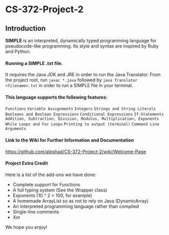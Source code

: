 # CS-372-Project-2
## Introduction

**SIMPLE** is an interpreted, dynamically typed programming language for pseudocode-like programming. Its style and syntax are inspired by Ruby and Python. 

#### Running a SIMPLE .txt file.
It requires the Java JDK and JRE in order to run the Java Translator.
From the project root, run `javac *.java` followed by `java Translator <filename>.txt` in order to run a SIMPLE file in your terminal.

#### This language supports the following features:
`Functions`
`Variable Assignments`
`Integers`
`Strings and String Literals`
`Booleans and Boolean Expressions`
`Conditional Expressions`
`If-Statements`
`Addition, Subtraction, Division, Modulus, Multiplication, Exponents`
`While Loops and For Loops`
`Printing to output (terminal)`
`Command Line Arguments`

#### Link to the Wiki for Further Information and Documentation
https://github.com/alpshad/CS-372-Project-2/wiki/Welcome-Page

#### Project Extra Credit
Here is a list of the add-ons we have done:
- Complete support for Functions
- A full typing system (See the Wrapper class)
- Exponents (10 ^ 2 = 100, for example)
- A homemade ArrayList so as not to rely on Java (DynamicArray)
- An interpreted programming language rather than compiled 
- Single-line comments
- Xor

We hope you enjoy!
